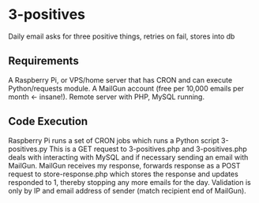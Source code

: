 # 3-positives
Daily email asks for three positive things, retries on fail, stores into db

## Requirements
A Raspberry Pi, or VPS/home server that has CRON and can execute Python/requests module. A MailGun account (free per 10,000 emails per month <- insane!). Remote server with PHP, MySQL running.

## Code Execution
Raspberry Pi runs a set of CRON jobs which runs a Python script 3-positives.py This is a GET request to 3-positives.php and 3-positives.php deals with interacting with MySQL and if necessary sending an email with MailGun. MailGun receives my response, forwards response as a POST request to store-response.php which stores the response and updates responded to 1, thereby stopping any more emails for the day.
Validation is only by IP and email address of sender (match recipient end of MailGun).